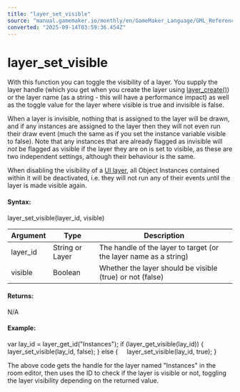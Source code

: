 ```yaml
---
title: "layer_set_visible"
source: "manual.gamemaker.io/monthly/en/GameMaker_Language/GML_Reference/Asset_Management/Rooms/General_Layer_Functions/layer_set_visible.htm"
converted: "2025-09-14T03:59:36.454Z"
---
```


# layer\_set\_visible

With this function you can toggle the visibility of a layer. You supply the layer handle (which you get when you create the layer using [layer\_create()](layer_create.md)) or the layer name (as a string - this will have a performance impact) as well as the toggle value for the layer where visible is true and invisible is false.

When a layer is invisible, nothing that is assigned to the layer will be drawn, and if any instances are assigned to the layer then they will not even run their draw event (much the same as if you set the instance variable visible to false). Note that any instances that are already flagged as invisible will _not_ be flagged as visible if the layer they are on is set to visible, as these are two independent settings, although their behaviour is the same.

When disabling the visibility of a [UI layer](../../../../../The_Asset_Editors/Room_Properties/UI_Layers.md), all Object Instances contained within it will be deactivated, i.e. they will not run any of their events until the layer is made visible again.

#### Syntax:

layer\_set\_visible(layer\_id, visible)

| Argument | Type | Description |
| --- | --- | --- |
| layer_id | String or Layer | The handle of the layer to target (or the layer name as a string) |
| visible | Boolean | Whether the layer should be visible (true) or not (false) |

#### Returns:

N/A

#### Example:

var lay\_id = layer\_get\_id("Instances");
if (layer\_get\_visible(lay\_id))
{
    layer\_set\_visible(lay\_id, false);
}
else
{
    layer\_set\_visible(lay\_id, true);
}

The above code gets the handle for the layer named "Instances" in the room editor, then uses the ID to check if the layer is visible or not, toggling the layer visibility depending on the returned value.